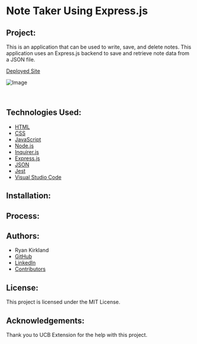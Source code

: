 # Note Taker Using Express.js

## Project:

This is an application that can be used to write, save, and delete notes. This application uses an Express.js backend to save and retrieve note data from a JSON file.

[Deployed Site](https://gentle-brook-09674.herokuapp.com/)

![Image]()

<br>

## Technologies Used:
- [HTML](https://developer.mozilla.org/en-US/docs/Web/HTML)
- [CSS](https://developer.mozilla.org/en-US/docs/Web/CSS)
- [JavaScript](https://www.javascript.com/)
- [Node.js](https://nodejs.org/en/)
- [Inquirer.js](https://www.npmjs.com/package/inquirer)
- [Express.js](https://expressjs.com/)
- [JSON](https://www.json.org/json-en.html)
- [Jest](https://jestjs.io/)
- [Visual Studio Code](https://code.visualstudio.com/)

## Installation:



## Process:



## Authors:
- Ryan Kirkland
- [GitHub](https://github.com/RyanKirkland86)
- [LinkedIn](https://www.linkedin.com/in/ryan-kirkland-619942200/)
- [Contributors](https://bootcamp.berkeley.edu/coding/)

## License:
This project is licensed under the MIT License.

## Acknowledgements:
Thank you to UCB Extension for the help with this project.